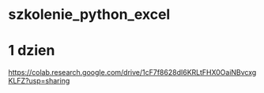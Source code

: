 # szkolenie_python_excel


# 1 dzien
https://colab.research.google.com/drive/1cF7f8628dI6KRLtFHX0OaiNBvcxgKLFZ?usp=sharing

